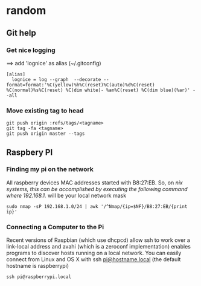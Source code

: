 # random

## Git help

### Get nice logging

==> add 'lognice' as alias (~/.gitconfig)
```
[alias]
  lognice = log --graph  --decorate --format=format:'%C(yellow)%h%C(reset)%C(auto)%d%C(reset) %C(normal)%s%C(reset) %C(dim white)- %an%C(reset) %C(dim blue)(%ar)' --all
```


### Move existing tag to head
```
git push origin :refs/tags/<tagname>
git tag -fa <tagname>
git push origin master --tags
```


## Raspbery PI 

### Finding my pi on the network 

All raspberry devices MAC addresses started with B8:27:EB.
So, on *nix systems, this can be accomplished by executing the following command where 192.168.1.* will be your local network mask
```
sudo nmap -sP 192.168.1.0/24 | awk '/^Nmap/{ip=$NF}/B8:27:EB/{print ip}'
```

### Connecting a Computer to the Pi
Recent versions of Raspbian (which use dhcpcd) allow ssh to work over a link-local address and avahi (which is a zeroconf implementation) enables programs to discover hosts running on a local network.
You can easily connect from Linux and OS X with ssh pi@hostname.local (the default hostname is raspberrypi)
````
ssh pi@raspberrypi.local
````


